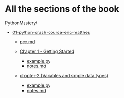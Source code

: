 # All the sections of the book

PythonMastery/
- [01-python-crash-course-eric-matthes](01-python-crash-course-eric-matthes/)
  - [pcc.md](01-python-crash-course-eric-matthes/pcc.md)
  - [Chapter 1 - Getting Started](01-python-crash-course-eric-matthes/chapter-1%20%28Getting%20started%29/)

    - [example.py](01-python-crash-course-eric-matthes/chapter-1%20(Getting%20started)/example.py)
    - [notes.md](01-python-crash-course-eric-matthes/chapter-1%20(Getting%20started)/notes.md)
  - [chapter-2 (Variables and simple data types)](01-python-crash-course-eric-matthes/chapter-2%20(Variables%20and%20simple%20data%20types)/)
    - [example.py](01-python-crash-course-eric-matthes/chapter-2%20(Variables%20and%20simple%20data%20types)/example.py)
    - [notes.md](01-python-crash-course-eric-matthes/chapter-2%20(Variables%20and%20simple%20data%20types)/notes.md)



